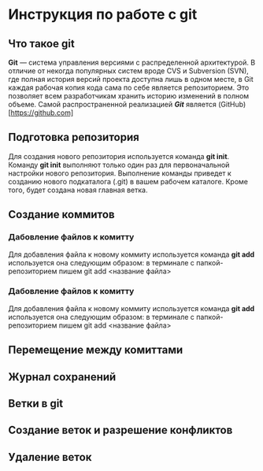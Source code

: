 # Инструкция по работе с git

## Что такое git
**Git** — система управления версиями с распределенной архитектурой. В отличие от некогда популярных систем вроде CVS и Subversion (SVN), где полная история версий проекта доступна лишь в одном месте, в Git каждая рабочая копия кода сама по себе является репозиторием. Это позволяет всем разработчикам хранить историю изменений в полном объеме. Самой распространенной реализацией ***Git*** является (GitHub)[https://github.com]

## Подготовка репозитория 
Для создания нового репозитория используется команда **git init**. Команду **git init** выполняют только один раз для первоначальной настройки нового репозитория. Выполнение команды приведет к созданию нового подкаталога (.git) в вашем рабочем каталоге. Кроме того, будет создана новая главная ветка.
## Создание коммитов

### Дабовление файлов к комитту
Для добавления файла к новому коммиту используется команда **git add** используется она следующим образом: в терминале с папкой-репозиторием пишем git add <название файла>

### Дабовление файлов к комитту
Для добавления файла к новому коммиту используется команда **git add** используется она следующим образом: в терминале с папкой-репозиторием пишем git add <название файла>

## Перемещение между комиттами

## Журнал сохранений

## Ветки в git

## Создание веток и разрешение конфликтов

## Удаление веток

